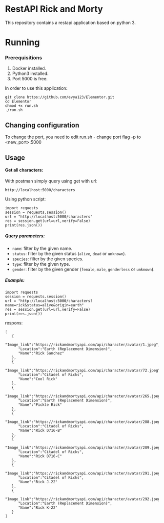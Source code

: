 # RestAPI Rick and Morty

This repository contains a restapi application based on python 3.


# Running
### Prerequisitions
1. Docker installed.
2. Python3 installed.
3. Port 5000 is free.

In order to use this application:

    git clone https://github.com/evya123/Elementor.git
    cd Elementor
    chmod +x run.sh
    ./run.sh

## Changing configuration

To change the port, you need to edit run.sh - change port flag -p to <new_port>:5000
## Usage
#### Get all characters:
With postman simply query using get with url:

    http://localhost:5000/characters
Using python script:

    import requests
    session = requests.session()
    url = "http://localhost:5000/characters"
    res = session.get(url=url,verify=False)
    print(res.json())
##### Query parameters:
-   `name`: filter by the given name.
-   `status`: filter by the given status (`alive`,  `dead`  or  `unknown`).
-   `species`: filter by the given species.
-   `type`: filter by the given type.
-   `gender`: filter by the given gender (`female`,  `male`,  `genderless`  or  `unknown`).
##### Example:

    import requests
    session = requests.session()
    url = "http://localhost:5000/characters?name=rick&status=alive&origin=earth"
    res = session.get(url=url,verify=False)
    print(res.json())
respons:

    [
       {
          "Image_link":"https://rickandmortyapi.com/api/character/avatar/1.jpeg",
          "Location":"Earth (Replacement Dimension)",
          "Name":"Rick Sanchez"
       },
       {
          "Image_link":"https://rickandmortyapi.com/api/character/avatar/72.jpeg",
          "Location":"Citadel of Ricks",
          "Name":"Cool Rick"
       },
       {
          "Image_link":"https://rickandmortyapi.com/api/character/avatar/265.jpeg",
          "Location":"Earth (Replacement Dimension)",
          "Name":"Pickle Rick"
       },
       {
          "Image_link":"https://rickandmortyapi.com/api/character/avatar/288.jpeg",
          "Location":"Citadel of Ricks",
          "Name":"Rick D716-B"
       },
       {
          "Image_link":"https://rickandmortyapi.com/api/character/avatar/289.jpeg",
          "Location":"Citadel of Ricks",
          "Name":"Rick D716-C"
       },
       {
          "Image_link":"https://rickandmortyapi.com/api/character/avatar/291.jpeg",
          "Location":"Citadel of Ricks",
          "Name":"Rick J-22"
       },
       {
          "Image_link":"https://rickandmortyapi.com/api/character/avatar/292.jpeg",
          "Location":"Earth (Replacement Dimension)",
          "Name":"Rick K-22"
       }
    ]
